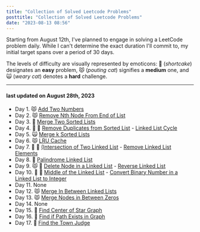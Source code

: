 ```yaml
---
title: "Collection of Solved Leetcode Problems"
posttitle: "Collection of Solved Leetcode Problems"
date: "2023-08-13 08:56"
---
```


Starting from August 12th, I've planned to engage in solving a LeetCode problem daily.
While I can't determine the exact duration I'll commit to, my initial target spans over a period of 30 days.

The levels of difficulty are visually represented by emoticons: 🍰 (_shortcake_) designates an **easy** problem, 😾 (_pouting cat_) signifies a **medium** one, and 🙀 (_weary cat_) denotes a **hard** challenge.

---

#### last updated on August 28th, 2023

- Day 1. 😾 [Add Two Numbers](/leetcode/2-add-two-numbers)
- Day 2. 😾 [Remove Nth Node From End of List ](/leetcode/19-remove-nth-node-from-end-of-list)
- Day 3. 🍰 [Merge Two Sorted Lists](/leetcode/21-merge-two-sorted-lists)
- Day 4. 🍰 🍰 [Remove Duplicates from Sorted List](/leetcode/83-remove-duplicates-from-sorted-list) - [Linked List Cycle](/leetcode/141-linked-list-cycle)
- Day 5. 🙀 [Merge k Sorted Lists](/leetcode/23-merge-k-sorted-lists)
- Day 6. 😾 [LRU Cache](/leetcode/146-lru-cache)
- Day 7. 🍰 🍰 [(Intersection of Two Linked List](/leetcode/160-intersection-of-two-linked-list) - [Remove Linked List Elements](/leetcode/203-remove-linked-list-elements)
- Day 8. 🍰 [Palindrome Linked List](/leetcode/234-palindrome-linked-list)
- Day 9. 😾 🍰 [Delete Node in a Linked List](/leetcode/237-delete-node-in-a-linked-list) - [Reverse Linked List](/leetcode/206-reverse-linked-list)
- Day 10. 🍰 🍰 [Middle of the Linked List](/leetcode/876-middle-of-the-linked-list) - [Convert Binary Number in a Linked List to Integer](/leetcode/1290-convert-binary-number-in-a-linked-list-to-integer)
- Day 11. None
- Day 12. 😾 [Merge In Between Linked Lists](/leetcode/1669-merge-in-between-linked-lists)
- Day 13. 😾 [Merge Nodes in Between Zeros](/leetcode/2181-merge-nodes-in-between-zeros)
- Day 14. None
- Day 15. 🍰 [Find Center of Star Graph](/leetcode/1791-find-center-of-star-graph)
- Day 16. 🍰 [Find if Path Exists in Graph](/leetcode/1971-find-if-path-exists-in-graph)
- Day 17. 🍰 [Find the Town Judge](/leetcode/997-find-the-town-judge)
